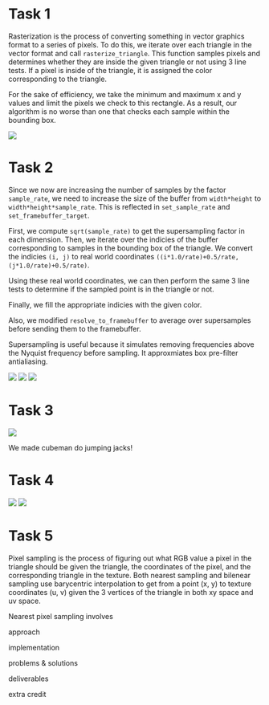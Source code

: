 
# Task 1
Rasterization is the process of converting something in vector graphics format to a series of pixels. To do this, we iterate over each triangle in the vector format and call `rasterize_triangle`. This function samples pixels and determines whether they are inside the given triangle or not using 3 line tests. If a pixel is inside of the triangle, it is assigned the color corresponding to the triangle.

For the sake of efficiency, we take the minimum and maximum x and y values and limit the pixels we check to this rectangle. As a result, our algorithm is no worse than one that checks each sample within the bounding box.

![](screenshot_2-14_18-39-16.png)

# Task 2
Since we now are increasing the number of samples by the factor `sample_rate`, we need to increase the size of the buffer from `width*height` to `width*height*sample_rate`. This is reflected in `set_sample_rate` and `set_framebuffer_target`.

First, we compute `sqrt(sample_rate)` to get the supersampling factor in each dimension. Then, we iterate over the indicies of the buffer corresponding to samples in the bounding box of the triangle. We convert the indicies `(i, j)` to real world coordinates `((i*1.0/rate)+0.5/rate, (j*1.0/rate)+0.5/rate)`. 

Using these real world coordinates, we can then perform the same 3 line tests to determine if the sampled point is in the triangle or not. 

Finally, we fill the appropriate indicies with the given color.

Also, we modified `resolve_to_framebuffer` to average over supersamples before sending them to the framebuffer.

Supersampling is useful because it simulates removing frequencies above the Nyquist frequency before sampling. It approxmiates box pre-filter antialiasing.

![](screenshot_2-14_18-59-48.png)
![](screenshot_2-14_18-59-51.png)
![](screenshot_2-14_18-59-53.png)

# Task 3 

![](screenshot_2-14_19-17-8.png)

We made cubeman do jumping jacks!

# Task 4

![](screenshot_2-14_22-14-23.png)
![](screenshot_2-14_19-42-54.png)

# Task 5

Pixel sampling is the process of figuring out what RGB value a pixel in the triangle should be given the triangle, the coordinates of the pixel, and the corresponding triangle in the texture. Both nearest sampling and bilenear sampling use barycentric interpolation to get from a point (x, y) to texture coordinates (u, v) given the 3 vertices of the triangle in both xy space and uv space.

Nearest pixel sampling involves 

approach

implementation

problems & solutions

deliverables

extra credit